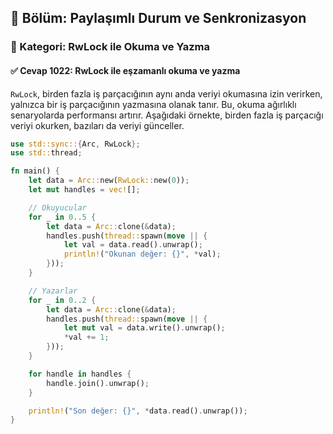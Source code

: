 ## 📘 Bölüm: Paylaşımlı Durum ve Senkronizasyon
### 🔹 Kategori: RwLock ile Okuma ve Yazma
#### ✅ Cevap 1022: RwLock ile eşzamanlı okuma ve yazma

`RwLock`, birden fazla iş parçacığının aynı anda veriyi okumasına izin verirken, yalnızca bir iş parçacığının yazmasına olanak tanır. Bu, okuma ağırlıklı senaryolarda performansı artırır. Aşağıdaki örnekte, birden fazla iş parçacığı veriyi okurken, bazıları da veriyi günceller.

```rust
use std::sync::{Arc, RwLock};
use std::thread;

fn main() {
    let data = Arc::new(RwLock::new(0));
    let mut handles = vec![];

    // Okuyucular
    for _ in 0..5 {
        let data = Arc::clone(&data);
        handles.push(thread::spawn(move || {
            let val = data.read().unwrap();
            println!("Okunan değer: {}", *val);
        }));
    }

    // Yazarlar
    for _ in 0..2 {
        let data = Arc::clone(&data);
        handles.push(thread::spawn(move || {
            let mut val = data.write().unwrap();
            *val += 1;
        }));
    }

    for handle in handles {
        handle.join().unwrap();
    }

    println!("Son değer: {}", *data.read().unwrap());
}
```
